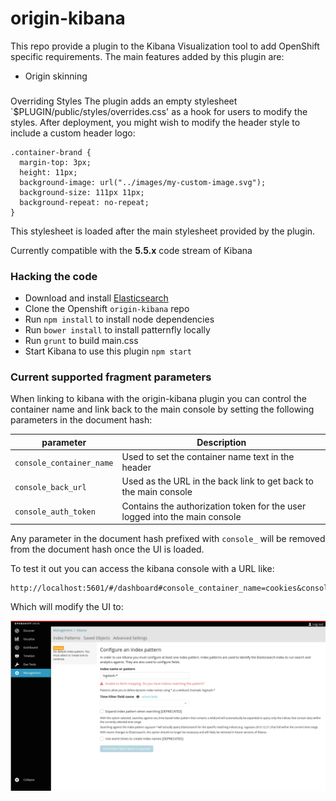 # origin-kibana
This repo provide a plugin to the Kibana Visualization tool to 
add OpenShift specific requirements.  The main features added
by this plugin are:

* Origin skinning

###
Overriding Styles
The plugin adds an empty stylesheet `$PLUGIN/public/styles/overrides.css' as a hook
for users to modify the styles.  After deployment, you might wish to modify the header
style to include a custom header logo:

```
.container-brand {
  margin-top: 3px;
  height: 11px;
  background-image: url("../images/my-custom-image.svg");
  background-size: 111px 11px;
  background-repeat: no-repeat;
}
```
This stylesheet is loaded after the main stylesheet provided by the plugin.

Currently compatible with the **5.5.x** code stream of Kibana

### Hacking the code
* Download and install [Elasticsearch](https://www.elastic.co/downloads/elasticsearch)
* Clone the Openshift `origin-kibana` repo
* Run `npm install` to install node dependencies
* Run `bower install` to install patternfly locally
* Run `grunt` to build main.css
* Start Kibana to use this plugin `npm start`

### Current supported fragment parameters
When linking to kibana with the origin-kibana plugin you can control the container name and link back to the main console by setting the following parameters in the document hash:

| parameter | Description|
| ------ | ------|
| `console_container_name` |  Used to set the container name text in the header |
| `console_back_url` | Used as the URL in the back link to get back to the main console |
| `console_auth_token` | Contains the authorization token for the user logged into the main console |

Any parameter in the document hash prefixed with `console_` will be removed from the document hash once the UI is loaded.

To test it out you can access the kibana console with a URL like:

```
http://localhost:5601/#/dashboard#console_container_name=cookies&console_back_url=http:%2F%2Flocalhost:8443&console_auth_token=wheetoken
```

Which will modify the UI to:

![Kibana OpenShift UI Mod](console.png)
